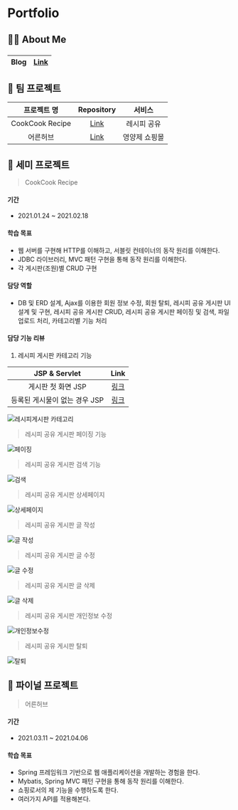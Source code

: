 # Portfolio
## 👨‍🔧 About Me
### 
Blog | [Link](https://blog.naver.com/blackskirtz)
------------ | -------------


## 🥚 팀 프로젝트
|<center>프로젝트 명</center>| <center>Repository</center> |<center>서비스</center>|
|:--------:|:--------: |:--------:|
|CookCook Recipe | <center>[Link](https://github.com/CookAndHerb/SemiProject.git)</center> | 레시피 공유|
|어른허브 | <center>[Link](https://github.com/CookAndHerb/herb.git)</center> | 영양제 쇼핑몰|


## 🐣 세미 프로젝트
> CookCook Recipe

#### 기간
* 2021.01.24 ~ 2021.02.18

#### 학습 목표
* 웹 서버를 구현해 HTTP를 이해하고, 서블릿 컨테이너의 동작 원리를 이해한다.
* JDBC 라이브러리, MVC 패턴 구현을 통해 동작 원리를 이해한다.
* 각 게시판(조원)별 CRUD 구현

#### 담당 역할
*  DB 및 ERD 설계, Ajax를 이용한 회원 정보 수정, 회원 탈퇴, 레시피 공유 게시판 UI 설계 및 구현, 레시피 공유 게시판 CRUD, 레시피 공유 게시판 페이징 및 검색, 파일 업로드 처리, 카테고리별 기능 처리

#### 담당 기능 리뷰
1. 레시피 게시판 카테고리 기능

|<center>JSP & Servlet</center>| <center>Link</center> |
|:--------:|:--------: |
|게시판 첫 화면 JSP | <center>[링크](https://github.com/CookAndHerb/SemiProject/blob/master/0_semiProject/WebContent/rBoard/RboardCategoryPage.jsp)</center> | 
|등록된 게시물이 없는 경우 JSP | <center> [링크](https://github.com/CookAndHerb/SemiProject/blob/master/0_semiProject/WebContent/rBoard/RboardAllListPage.jsp)</center> | 


![레시피게시판 카테고리](https://user-images.githubusercontent.com/73207547/114968587-a2a42b00-9eb1-11eb-8d8b-cc61dd5eb62a.gif)

> 레시피 공유 게시판 페이징 기능 <br>

![페이징](https://user-images.githubusercontent.com/73207547/114968677-cd8e7f00-9eb1-11eb-8b69-6a8ad0edf058.gif)

> 레시피 공유 게시판 검색 기능 <br>

![검색](https://user-images.githubusercontent.com/73207547/114968679-d0896f80-9eb1-11eb-84de-ca26ad951fca.gif)

> 레시피 공유 게시판 상세페이지 <br>

![상세페이지](https://user-images.githubusercontent.com/73207547/114968698-d97a4100-9eb1-11eb-89a8-f4b49be3afa1.gif)

> 레시피 공유 게시판 글 작성 <br>

![글 작성](https://user-images.githubusercontent.com/73207547/114968704-dd0dc800-9eb1-11eb-8a31-a222d8748153.gif)

> 레시피 공유 게시판 글 수정 <br>

![글 수정](https://user-images.githubusercontent.com/73207547/114968709-ded78b80-9eb1-11eb-8590-7c23f23770d3.gif)

> 레시피 공유 게시판 글 삭제 <br>

![글 삭제](https://user-images.githubusercontent.com/73207547/114968713-e0a14f00-9eb1-11eb-86c3-6add2d68f032.gif)

> 레시피 공유 게시판 개인정보 수정 <br>

![개인정보수정](https://user-images.githubusercontent.com/73207547/114968724-e5fe9980-9eb1-11eb-93a6-5e4a124785bd.gif)

> 레시피 공유 게시판 탈퇴 <br>

![탈퇴](https://user-images.githubusercontent.com/73207547/114968730-e8f98a00-9eb1-11eb-9b90-9882d39270d5.gif)


## 🐥 파이널 프로젝트
> 어른허브

#### 기간
* 2021.03.11 ~ 2021.04.06

#### 학습 목표
* Spring 프레임워크 기반으로 웹 애플리케이션을 개발하는 경험을 한다.
* Mybatis, Spring MVC 패턴 구현을 통해 동작 원리를 이해한다.
* 쇼핑로서의 제 기능을 수행하도록 한다.
* 여러가지 API를 적용해본다.
